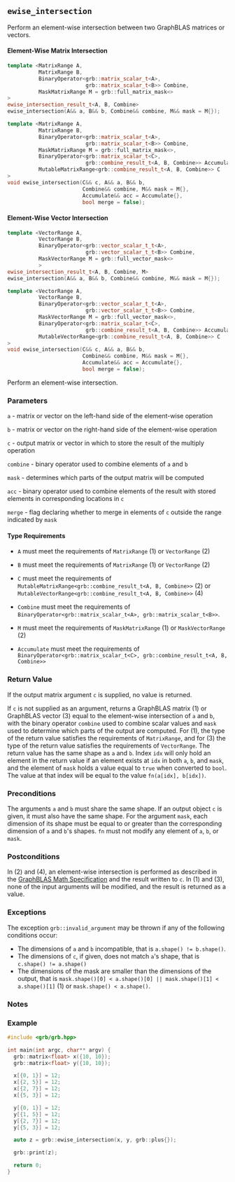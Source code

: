 ## `ewise_intersection`

Perform an element-wise intersection between two GraphBLAS matrices or vectors.

#### Element-Wise Matrix Intersection
```cpp
template <MatrixRange A,
          MatrixRange B,
          BinaryOperator<grb::matrix_scalar_t<A>,
                         grb::matrix_scalar_t<B>> Combine,
          MaskMatrixRange M = grb::full_matrix_mask<>
>
ewise_intersection_result_t<A, B, Combine>
ewise_intersection(A&& a, B&& b, Combine&& combine, M&& mask = M{});    (1)

template <MatrixRange A,
          MatrixRange B,
          BinaryOperator<grb::matrix_scalar_t<A>,
                         grb::matrix_scalar_t<B>> Combine,
          MaskMatrixRange M = grb::full_matrix_mask<>,
          BinaryOperator<grb::matrix_scalar_t<C>,
                         grb::combine_result_t<A, B, Combine>> Accumulate = grb::take_right,
          MutableMatrixRange<grb::combine_result_t<A, B, Combine>> C
>
void ewise_intersection(C&& c, A&& a, B&& b,
                        Combine&& combine, M&& mask = M{},
                        Accumulate&& acc = Accumulate{},
                        bool merge = false);                                 (2)
```

#### Element-Wise Vector Intersection
```cpp
template <VectorRange A,
          VectorRange B,
          BinaryOperator<grb::vector_scalar_t_t<A>,
                         grb::vector_scalar_t_t<B>> Combine,
          MaskVectorRange M = grb::full_vector_mask<>
          >
ewise_intersection_result_t<A, B, Combine, M>
ewise_intersection(A&& a, B&& b, Combine&& combine, M&& mask = M{});    (3)

template <VectorRange A,
          VectorRange B,
          BinaryOperator<grb::vector_scalar_t_t<A>,
                         grb::vector_scalar_t_t<B>> Combine,
          MaskVectorRange M = grb::full_vector_mask<>,
          BinaryOperator<grb::matrix_scalar_t<C>,
                         grb::combine_result_t<A, B, Combine>> Accumulate = grb::take_right,
          MutableVectorRange<grb::combine_result_t<A, B, Combine>> C
>
void ewise_intersection(C&& c, A&& a, B&& b,
                        Combine&& combine, M&& mask = M{},
                        Accumulate&& acc = Accumulate{},
                        bool merge = false);                                 (4)
```

Perform an element-wise intersection.

### Parameters

`a` - matrix or vector on the left-hand side of the element-wise operation

`b` - matrix or vector on the right-hand side of the element-wise operation

`c` - output matrix or vector in which to store the result of the multiply operation

`combine` - binary operator used to combine elements of `a` and `b`

`mask` - determines which parts of the output matrix will be computed

`acc` - binary operator used to combine elements of the result with stored elements in corresponding locations in `c`

`merge` - flag declaring whether to merge in elements of `c` outside the range indicated by `mask`

#### Type Requirements

- `A` must meet the requirements of `MatrixRange` (1) or `VectorRange` (2)

- `B` must meet the requirements of `MatrixRange` (1) or `VectorRange` (2)

- `C` must meet the requirements of `MutableMatrixRange<grb::combine_result_t<A, B, Combine>>` (2) or `MutableVectorRange<grb::combine_result_t<A, B, Combine>>` (4)

- `Combine` must meet the requirements of `BinaryOperator<grb::matrix_scalar_t<A>, grb::matrix_scalar_t<B>>`.

- `M` must meet the requirements of `MaskMatrixRange` (1) or `MaskVectorRange` (2)

- `Accumulate` must meet the requirements of `BinaryOperator<grb::matrix_scalar_t<C>, grb::combine_result_t<A, B, Combine>>`

### Return Value

If the output matrix argument `c` is supplied, no value is returned.

If `c` is not supplied as an argument, returns a GraphBLAS matrix (1) or GraphBLAS vector (3) equal to the element-wise intersection of `a` and `b`, with the binary operator `combine` used to combine scalar values and `mask` used to determine which parts of the output are computed.  For (1), the type of the return value satisfies the requirements of `MatrixRange`, and for (3) the type of the return value satisfies the requirements of `VectorRange`.  The return value has the same shape as `a` and `b`.  Index `idx` will only hold an element in the return value if an element exists at `idx` in both `a`, `b`, and `mask`, and the element of `mask` holds a value equal to `true` when converted to `bool`.  The value at that index will be equal to the value `fn(a[idx], b[idx])`.

### Preconditions

The arguments `a` and `b` must share the same shape.  If an output object `c` is given, it must also have the same shape.  For the argument `mask`, each dimension of its shape must be equal to or greater than the corresponding dimension of `a` and `b`'s shapes.  `fn` must not modify any element of `a`, `b`, or `mask`.

### Postconditions

In (2) and (4), an element-wise intersection is performed as described in the [GraphBLAS Math Specification](https://github.com/GraphBLAS/graphblas-api-math) and the result written to `c`.  In (1) and (3), none of the input arguments will be modified, and the result is returned as a value.

### Exceptions

The exception `grb::invalid_argument` may be thrown if any of the following conditions occur:

- The dimensions of `a` and `b` incompatible, that is `a.shape() != b.shape()`.
- The dimensions of `c`, if given, does not match `a`'s shape, that is `c.shape() != a.shape()`
- The dimensions of the mask are smaller than the dimensions of the output, that is `mask.shape()[0] < a.shape()[0] || mask.shape()[1] < a.shape()[1]` (1) or `mask.shape() < a.shape()`.

### Notes

### Example

```cpp
#include <grb/grb.hpp>

int main(int argc, char** argv) {
  grb::matrix<float> x({10, 10});
  grb::matrix<float> y({10, 10});

  x[{0, 1}] = 12;
  x[{2, 5}] = 12;
  x[{2, 7}] = 12;
  x[{5, 3}] = 12;

  y[{0, 1}] = 12;
  y[{1, 5}] = 12;
  y[{2, 7}] = 12;
  y[{5, 3}] = 12;

  auto z = grb::ewise_intersection(x, y, grb::plus{});

  grb::print(z);

  return 0;
}
```
